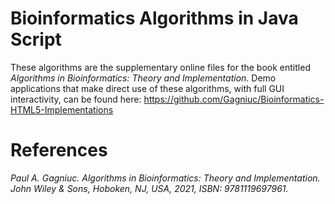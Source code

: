 # Bioinformatics Algorithms in Java Script

These algorithms are the supplementary online files for the book entitled <i>Algorithms in Bioinformatics: Theory and Implementation</i>. Demo applications that make direct use of these algorithms, with full GUI interactivity, can be found here: https://github.com/Gagniuc/Bioinformatics-HTML5-Implementations

# References

<i>Paul A. Gagniuc. Algorithms in Bioinformatics: Theory and Implementation. John Wiley & Sons, Hoboken, NJ, USA, 2021, ISBN: 9781119697961.</i>
